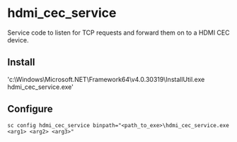 # hdmi_cec_service
Service code to listen for TCP requests and forward them on to a HDMI CEC device.

## Install
'c:\Windows\Microsoft.NET\Framework64\v4.0.30319\InstallUtil.exe hdmi_cec_service.exe'

## Configure
`sc config hdmi_cec_service binpath="<path_to_exe>\hdmi_cec_service.exe <arg1> <arg2> <arg3>"`
